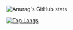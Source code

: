![Anurag's GitHub stats](https://github-readme-stats.vercel.app/api?username=MohamedEL-Torky&show_icons=true&include_all_commits=true&count_private=true)

[![Top Langs](https://github-readme-stats.vercel.app/api/top-langs/?username=MohamedEL-Torky&layout=compact)](https://github.com/anuraghazra/github-readme-stats)
